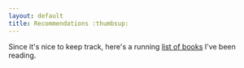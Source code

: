 ```yaml
---
layout: default
title: Recommendations :thumbsup:
---
```


Since it's nice to keep track, here's a running [list of books](books.md) I've been reading.